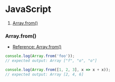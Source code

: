 # JavaScript

1. [Array.from()](#arrayfrom)

### Array.from()

- [Reference: Array.from()](https://developer.mozilla.org/en-US/docs/Web/JavaScript/Reference/Global_Objects/Array/from)

```javascript
console.log(Array.from('foo'));
// expected output: Array ["f", "o", "o"]

console.log(Array.from([1, 2, 3], x => x + x));
// expected output: Array [2, 4, 6]
```
